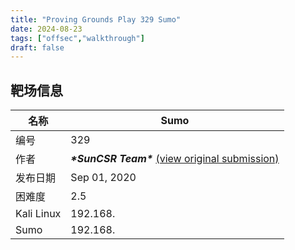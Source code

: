 ```yaml
---
title: "Proving Grounds Play 329 Sumo"
date: 2024-08-23
tags: ["offsec","walkthrough"]
draft: false
---
```


## 靶场信息
| 名称       | Sumo                                                         |
| ---------- | ------------------------------------------------------------ |
| 编号       | 329                                                          |
| 作者       | ***\*SunCSR Team\**** [(view original submission)](https://www.vulnhub.com/entry/sumo-1,480/) |
| 发布日期   | Sep 01, 2020                                                 |
| 困难度     | 2.5                                                          |
| Kali Linux | 192.168.                                                     |
| Sumo       | 192.168.                                                     |


